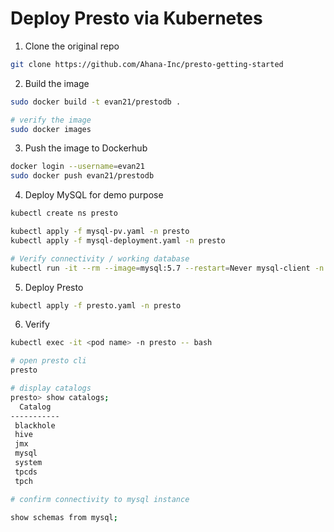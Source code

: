 # Deploy Presto via Kubernetes
1. Clone the original repo
```bash
git clone https://github.com/Ahana-Inc/presto-getting-started 
```

2. Build the image
```bash
sudo docker build -t evan21/prestodb .

# verify the image
sudo docker images
```
3. Push the image to Dockerhub
```bash
docker login --username=evan21
sudo docker push evan21/prestodb
```
4. Deploy MySQL for demo purpose
```bash
kubectl create ns presto

kubectl apply -f mysql-pv.yaml -n presto
kubectl apply -f mysql-deployment.yaml -n presto

# Verify connectivity / working database 
kubectl run -it --rm --image=mysql:5.7 --restart=Never mysql-client -n presto -- mysql -h mysql -udbuser -pdbuser

```

5. Deploy Presto
```bash
kubectl apply -f presto.yaml -n presto
```
6. Verify
```bash
kubectl exec -it <pod name> -n presto -- bash

# open presto cli
presto

# display catalogs
presto> show catalogs;
  Catalog  
-----------
 blackhole 
 hive      
 jmx       
 mysql     
 system    
 tpcds     
 tpch      

# confirm connectivity to mysql instance

show schemas from mysql;
```